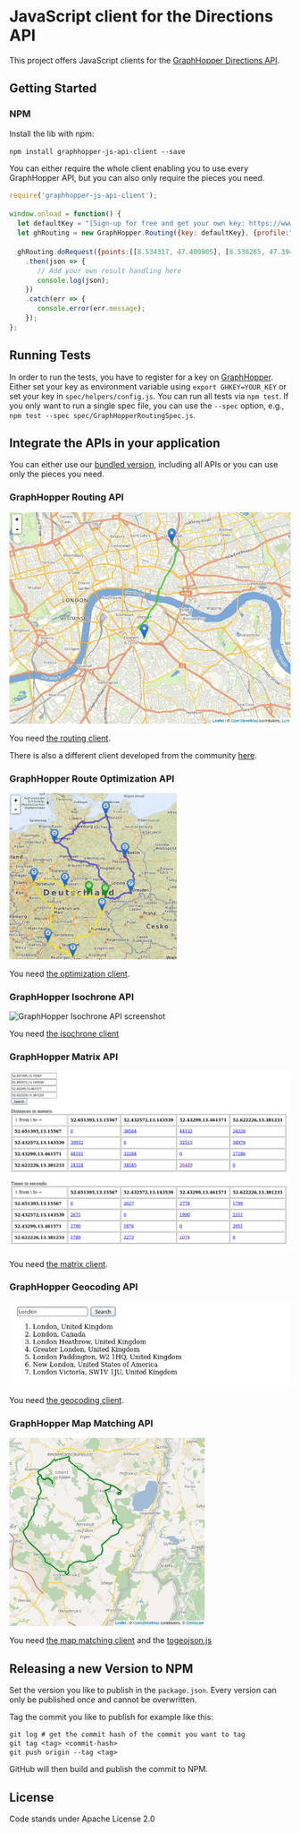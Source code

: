 # JavaScript client for the Directions API

This project offers JavaScript clients for the [GraphHopper Directions API](https://www.graphhopper.com).

## Getting Started

### NPM

Install the lib with npm:

```npm install graphhopper-js-api-client --save```

You can either require the whole client enabling you to use every GraphHopper API, but you can also only require the pieces you need.

```javascript
require('graphhopper-js-api-client');
 
window.onload = function() {
  let defaultKey = "[Sign-up for free and get your own key: https://www.graphhopper.com/products/]";
  let ghRouting = new GraphHopper.Routing({key: defaultKey}, {profile:"car", elevation: false});

  ghRouting.doRequest({points:[[8.534317, 47.400905], [8.538265, 47.394108]]})
    .then(json => {
       // Add your own result handling here
       console.log(json);
    })
    .catch(err => {
       console.error(err.message);
    });
};
```

## Running Tests

In order to run the tests, you have to register for a key on [GraphHopper](https://www.graphhopper.com/).
Either set your key as environment variable using `export GHKEY=YOUR_KEY` or set your key in `spec/helpers/config.js`.
You can run all tests via `npm test`. 
If you only want to run a single spec file, you can use the `--spec` option, e.g., `npm test --spec spec/GraphHopperRoutingSpec.js`.

## Integrate the APIs in your application

You can either use our [bundled version](./dist/graphhopper-client.js), including all APIs or you can use only the 
pieces you need.

### GraphHopper Routing API

![GraphHopper Routing API screenshot](./img/screenshot-routing.png)

You need [the routing client](./src/GraphHopperRouting.js).

There is also a different client developed from the community [here](https://www.npmjs.com/package/lrm-graphhopper).

### GraphHopper Route Optimization API

![Route Optimization API screenshot](./img/screenshot-vrp.png)

You need [the optimization client](./src/GraphHopperOptimization.js).

### GraphHopper Isochrone API

![GraphHopper Isochrone API screenshot](https://github.com/graphhopper/directions-api-js-client/blob/master/img/screenshot-isochrone.png)

You need [the isochrone client](./src/GraphHopperIsochrone.js)

### GraphHopper Matrix API

![GraphHopper Matrix API screenshot](./img/screenshot-matrix.png)

You need [the matrix client](./src/GraphHopperMatrix.js).

### GraphHopper Geocoding API

![GraphHopper Geocoding API screenshot](./img/screenshot-geocoding.png)

You need [the geocoding client](./src/GraphHopperGeocoding.js).

### GraphHopper Map Matching API

![GraphHopper Map Matching API screenshot](./img/screenshot-map-matching.png)

You need [the map matching client](./src/GraphHopperMapMatching.js) and the 
[togeojson.js](./js/togeojson.js)

## Releasing a new Version to NPM

Set the version you like to publish in the `package.json`. Every version can only be published once and cannot be overwritten.

Tag the commit you like to publish for example like this:
```
git log # get the commit hash of the commit you want to tag
git tag <tag> <commit-hash>
git push origin --tag <tag>
```

GitHub will then build and publish the commit to NPM.

## License

Code stands under Apache License 2.0
